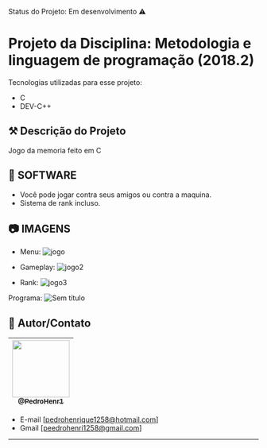 Status do Projeto: Em desenvolvimento :warning:

# Projeto da Disciplina: Metodologia e linguagem de programação (2018.2)

Tecnologias utilizadas para esse projeto:

- C
- DEV-C++

## ⚒ Descrição do Projeto  

Jogo da memoria feito em C


## 🚀 SOFTWARE

- Você pode jogar contra seus amigos ou contra a maquina.
- Sistema de rank incluso.


## :camera: IMAGENS

- Menu:
![jogo](https://user-images.githubusercontent.com/42454309/93557571-ae4a6600-f951-11ea-828b-569c549f2a67.png)

- Gameplay:
![jogo2](https://user-images.githubusercontent.com/42454309/93557572-aee2fc80-f951-11ea-8863-f65b013a79c0.png)

- Rank:
![jogo3](https://user-images.githubusercontent.com/42454309/93557573-aee2fc80-f951-11ea-83ca-de4955c48835.png)


Programa:
![Sem título](https://user-images.githubusercontent.com/42454309/93553753-3b89bc80-f94a-11ea-8edc-8ed6ec6e7ab9.png)

## 📌 Autor/Contato

| [<img src="https://avatars1.githubusercontent.com/u/42454309?s=460&u=b84201cfe21945a90f0c5198892d99726a63174d&v=4" width=115><br><sub>@PedroHenr1</sub>](https://github.com/PedroHenr1) |
| :---: |



- E-mail [pedrohenrique1258@hotmail.com]
- Gmail [peedrohenri1258@gmail.com]
---
